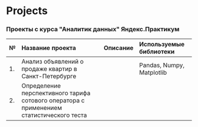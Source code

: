 # Projects

### Проекты с курса "Аналитик данных" Яндекс.Практикум

|№ | Название проекта                                                                         |Описание  |Используемые библиотеки  |
|--| :----------------------------------------------------------------------------------------|:-------- |:------------------------|
|1.| Анализ объявлений о продаже квартир в Санкт-Петербурге                                   | |Pandas, Numpy, Matplotlib|
|2.| Определение перспективного тарифа сотового оператора с применением статистического теста | |                         |
